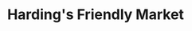 ---
title: "Harding's Friendly Market"
url: /berrien-springs/hardings-friendly-market/
shop: supermarket
---